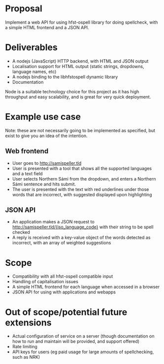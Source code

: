 # Proposal

Implement a web API for using hfst-ospell library for doing spellcheck,
with a simple HTML frontend and a JSON API.

# Deliverables

- A nodejs (JavaScript) HTTP backend, with HTML and JSON output
- Localisation support for HTML output (static strings, dropdowns,
language names, etc)
- A nodejs binding to the libhfstospell dynamic library
- Documentation

Node is a suitable technology choice for this project as it has high
throughput and easy scalability, and is great for very quick deployment.

# Example use case

Note: these are not necessarily going to be implemented as specified,
but exist to give you an idea of the intention.

## Web frontend

- User goes to http://samispeller.tld
- User is presented with a tool that shows all the supported languages
and a text field
- User selects Northern Sámi from the dropdown, and enters a Northern
Sámi sentence and hits submit.
- The user is presented with the text with red underlines under those
words that are incorrect, with suggested displayed upon highlighting

## JSON API

- An application makes a JSON request to
http://samispeller.tld/{iso_language_code} with their string to be spell
checked
- A reply is received with a key-value object of the words detected as
incorrect, with an array of weighted suggestions

# Scope

- Compatibility with all hfst-ospell compatible input
- Handling of capitalisation issues
- A simple HTML frontend for each language when accessed in a browser
- JSON API for using with applications and webapps

# Out of scope/potential future extensions

- Actual configuration of service on a server (though documentation on
how to run and maintain will be provided, and support offered)
- Rate limiting
- API keys for users (eg paid usage for large amounts of spellchecking,
such as NRK)
